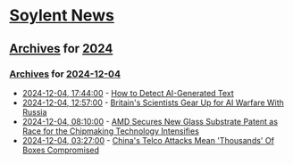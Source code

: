 # [Soylent News](../../../README.md)

## [Archives](../../index.md) for [2024](../index.md)

### [Archives](../../index.md) for [2024-12-04](index.md)

* [2024-12-04, 17:44:00](https://soylentnews.org/article.pl?sid=24/12/03/054253&from=rss) - [How to Detect AI-Generated Text](https://soylentnews.org/article.pl?sid=24/12/03/054253&from=rss)
* [2024-12-04, 12:57:00](https://soylentnews.org/article.pl?sid=24/12/03/0448217&from=rss) - [Britain's Scientists Gear Up for AI Warfare With Russia](https://soylentnews.org/article.pl?sid=24/12/03/0448217&from=rss)
* [2024-12-04, 08:10:00](https://soylentnews.org/article.pl?sid=24/12/03/0441247&from=rss) - [AMD Secures New Glass Substrate Patent as Race for the Chipmaking Technology Intensifies](https://soylentnews.org/article.pl?sid=24/12/03/0441247&from=rss)
* [2024-12-04, 03:27:00](https://soylentnews.org/article.pl?sid=24/12/03/0436217&from=rss) - [China's Telco Attacks Mean 'Thousands' Of Boxes Compromised](https://soylentnews.org/article.pl?sid=24/12/03/0436217&from=rss)
